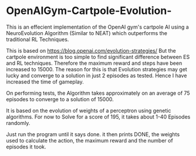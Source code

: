 # OpenAIGym-Cartpole-Evolution-
This is an effecient implementation of the OpenAI gym's cartpole AI using a NeuroEvolution Algorithm (Similar to NEAT) which outperforms the traditional RL Techniques.

This is based on https://blog.openai.com/evolution-strategies/ 
But the cartpole environment is too simple to find significant difference between ES and RL techniques.
Therefore the maximum reward and steps have been increased to 15000. The reason for this is that Evolution strategies may get lucky and converge to a solution in just 2 episodes as tested. Hence I have increased the time of gameplay.

On performing tests, the Algorithm takes approximately on an average of 75 episodes to converge to a solution of 15000.

It is based on the evolution of weights of a perceptron using genetic algorithms.
For now to Solve for a score of 195, it takes about 1-40 Episodes randomly.

Just run the program until it says done. it then prints DONE, the weights used to calculate the action, the maximum reward and the number of episodes it took.
